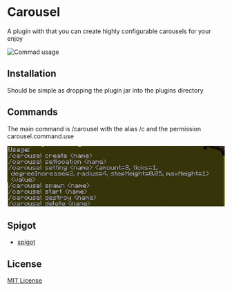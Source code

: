 # Carousel

A plugin with that you can create highly configurable carousels for your enjoy

![Commad usage](.github/img/ESbigwDS.gif)

## Installation

Should be simple as dropping the plugin jar into the plugins directory

## Commands

The main command is /carousel with the alias /c and the permission carousel.command.use

![Commad usage](.github/img/GHn2cxZq.png)

## Spigot

- [spigot](https://www.spigotmc.org/resources/)

## License

[MIT License](LICENSE)